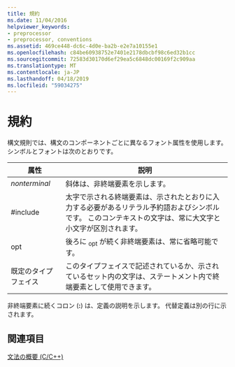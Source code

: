 ```yaml
---
title: 規約
ms.date: 11/04/2016
helpviewer_keywords:
- preprocessor
- preprocessor, conventions
ms.assetid: 469ce448-dc6c-4d0e-ba2b-e2e7a10155e1
ms.openlocfilehash: c84be60938752e7401e2178dbcbf98c6ed32b1cc
ms.sourcegitcommit: 72583d30170d6ef29ea5c6848dc00169f2c909aa
ms.translationtype: MT
ms.contentlocale: ja-JP
ms.lasthandoff: 04/18/2019
ms.locfileid: "59034275"
---
```

# <a name="conventions"></a>規約
構文規則では、構文のコンポーネントごとに異なるフォント属性を使用します。 シンボルとフォントは次のとおりです。

|属性|説明|
|---------------|-----------------|
|*nonterminal*|斜体は、非終端要素を示します。|
|#include|太字で示される終端要素は、示されたとおりに入力する必要があるリテラル予約語およびシンボルです。 このコンテキストの文字は、常に大文字と小文字が区別されます。|
|opt|後ろに <sub>opt</sub> が続く非終端要素は、常に省略可能です。|
|既定のタイプフェイス|このタイプフェイスで記述されているか、示されているセット内の文字は、ステートメント内で終端要素として使用できます。|

非終端要素に続くコロン (**:**) は、定義の説明を示します。 代替定義は別の行に示されます。

## <a name="see-also"></a>関連項目

[文法の概要 (C/C++)](../preprocessor/grammar-summary-c-cpp.md)
